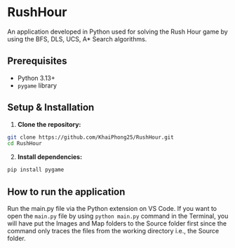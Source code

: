 # RushHour 

An application developed in Python used for solving the Rush Hour game by using the BFS, DLS, UCS, A* Search algorithms.

## Prerequisites

*   Python 3.13+
*   `pygame` library


## Setup & Installation

1. **Clone the repository:**

```bash
git clone https://github.com/KhaiPhong25/RushHour.git
cd RushHour
```

2. **Install dependencies:**

```bash
pip install pygame
```

## How to run the application
Run the main.py file via the Python extension on VS Code. If you want to open the `main.py` file by using  `python main.py` command in the Terminal, you will have put the Images and Map folders to the Source folder first since the command only traces the files from the working directory i.e., the Source folder.